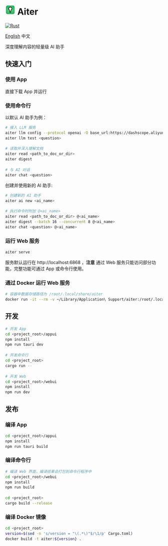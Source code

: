 # ![](logo.png) Aiter

[![Rust](https://github.com/vvlookman/aiter/actions/workflows/build.yml/badge.svg)](https://github.com/vvlookman/aiter/actions/workflows/build.yml)

[English](README.md) 中文

深度理解内容的轻量级 AI 助手

## 快速入门

### 使用 App

直接下载 App 并运行

### 使用命令行

以默认 AI 助手为例：

```sh
# 接入 LLM 服务
aiter llm config --protocol openai -O base_url:https://dashscope.aliyuncs.com/compatible-mode/v1 -O api_key:sk-xxx -O model:qwen-max-latest qwen
aiter llm test <question>

# 读取并深入理解文档
aiter read <path_to_doc_or_dir>
aiter digest

# 与 AI 对话
aiter chat <question>
```

创建并使用新的 AI 助手:

```sh
# 创建新的 AI 助手
aiter ai new <ai_name>

# 执行命令时附加 @<ai_name>
aiter read <path_to_doc_or_dir> @<ai_name>
aiter digest --batch 16 --concurrent 8 @<ai_name>
aiter chat <question> @<ai_name>
```

### 运行 Web 服务

```sh
aiter serve
```

服务默认运行在 http://localhost:6868 ，**注意** 通过 Web 服务只能访问部分功能，完整功能可通过 App 或命令行使用。

### 通过 Docker 运行 Web 服务

```sh
# 容器中数据存储路径为 /root/.local/share/aiter
docker run -it --rm -v ~/Library/Application\ Support/aiter:/root/.local/share/aiter -p 6868:6868 aiter
```

## 开发

```sh
# 开发 App
cd <project_root>/appui
npm install
npm run tauri dev

# 开发命令行
cd <project_root>
cargo run --

# 开发 Web
cd <project_root>/webui
npm install
npm run dev
```

## 发布

### 编译 App

```sh
cd <project_root>/appui
npm install
npm run tauri build
```

### 编译命令行

```sh
# 编译 Web 界面，编译结果会打包到命令行程序中
cd <project_root>/webui
npm install
npm run build

cd <project_root>
cargo build --release
```

### 编译 Docker 镜像

```sh
cd <project_root>
version=$(sed -n 's/version = "\(.*\)"$/\1/p' Cargo.toml)
docker build -t aiter:${version} .
```
